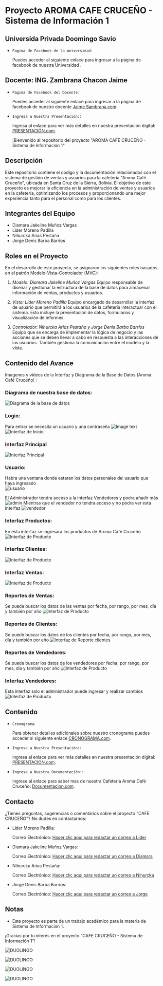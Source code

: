 # Proyecto AROMA CAFE CRUCEÑO - Sistema de Información 1
## Universida Privada Doomingo Savio
- `Pagina de Facebook de la universidad`: <p>Puedes acceder al siguiente enlace para ingresar a la página de facebook de nuestra Universidad <a href="https://www.facebook.com/UPDS.bo"></a>.</p>
## Docente: ING. Zambrana Chacon Jaime
- `Pagina de Facebook del Docente`: <p>Puedes acceder al siguiente enlace para ingresar a la página de facebook de nuestro docente <a href="https://www.facebook.com/zambranachaconjaime">Jaime Sambrana.com</a>.</p>


- `Ingresa a Nuestra Presentación:`: <p>Ingresa al enlace para ver más detalles en nuestra presentación digital: <a href="https://www.canva.com/design/DAFsyiwwOlA/Ap2zpNvFDClKt9Xr3zCvqQ/view?utm_content=DAFsyiwwOlA&utm_campaign=designshare&utm_medium=link&utm_source=viewer">PRESENTACIÓN.com</a>.</p>
¡Bienvenido al repositorio del proyecto "AROMA CAFE CRUCEÑO - Sistema de Información 1" 

## Descripción
Este repositorio contiene el código y la documentación relacionados con el sistema de gestión de ventas y usuarios para la cafetería "Aroma Café Cruceño", ubicada en Santa Cruz de la Sierra, Bolivia. El objetivo de este proyecto es mejorar la eficiencia en la administración de ventas y usuarios en la cafetería, optimizando los procesos y proporcionando una mejor experiencia tanto para el personal como para los clientes.

## Integrantes del Equipo
- Diamara Jakeline Muñoz Vargas
- Lider Moreno Padilla
- Nihurcka Arias Pestaña
- Jorge Denis Barba Barrios

## Roles en el Proyecto
En el desarrollo de este proyecto, se asignaron los siguientes roles basados en el patrón Modelo-Vista-Controlador (MVC):

1. *Modelo: Diamara Jakeline Muñoz Vargas*  Equipo responsable de diseñar y gestionar la estructura de la base de datos para almacenar información de ventas, productos y usuarios.

2. *Vista: Lider Moreno Padilla* Equipo encargado de desarrollar la interfaz de usuario que permitirá a los usuarios de la cafetería interactuar con el sistema. Esto incluye la presentación de datos, formularios y visualización de informes.

3. *Controlador: Nihurcka Arias Pestaña y Jorge Denis Barba Barrios* Equipo que se encarga de implementar la lógica de negocio y las acciones que se deben llevar a cabo en respuesta a las interacciones de los usuarios. También gestiona la comunicación entre el modelo y la vista.

## Contenido del Avance
Imagenes y videos de la Interfaz y Diagrama de la Base de Datos (Aroma Café Cruceño) :

### Diagrama de nuestra base de datos:
  ![Diagrama de la base de datos](diagrama.jpeg)
### Login:
Para entrar se necesita un usuario y una contraseña
   ![Image text](GIF.gif)
   ![Interfaz de Inicio](InterfazLogin.jpeg)
### Interfaz Principal
 ![Interfaz Principal](InterfazInicio.jpeg)
### Usuario: 
Habra una ventana donde estaran los datos personales del usuario que haya ingresado   
![usuario](usuario.gif)

El Administrador tendra acceso a la interfaz Vendedores y podra añadir más
![admin](adminvendedores.jpeg)
Mientras que el vendedor no tendra acceso y no podra ver esta interfaz
![vendedor](usuariovendedor.jpeg)
### Interfaz Productos:
En esta interfaz se ingresara los productos de Aroma Café Cruceño
![Interfaz de Producto](productos.jpeg)
### Interfaz Clientes:
![Interfaz de Producto](clientes.jpeg)
### Interfaz Ventas:
![Interfaz de Producto](ventas.jpeg)
### Reportes de Ventas:
Se puede buscar los datos de las ventas por fecha, por rango, por mes, día y también por año
![Interfaz de Producto](ReporteVentas.jpeg)
### Reportes de Clientes:
Se puede buscar los datos de los clientes por fecha, por rango, por mes, día y también por año
![Interfaz de Reporte clientes](ReporteVentasClientes.jpeg)
### Reportes de Vendedores:
Se puede buscar los datos de los vendedores por fecha, por rango, por mes, día y también por año
![Interfaz de Producto](ReporteVendedores.jpeg)
### Interfaz Vendedores:
Esta interfaz solo el administrador puede ingresar y realizar cambios
![Interfaz de Producto](Vendedores.jpeg)



## Contenido

- `Cronograma`: <p>Para obtener detalles adicionales sobre nuestro cronograma puedes acceder al siguiente enlace <a href="https://www.notion.so/CRONOGRAMA-DE-ACTIVIDADES-27fad24f54e0443383566b42b20e713a?pvs=4">CRONOGRAMA.com</a>.</p>

- `Ingresa a Nuestra Presentación:`: <p>Ingresa al enlace para ver más detalles en nuestra presentación digital: <a href="https://www.canva.com/design/DAFsyiwwOlA/Ap2zpNvFDClKt9Xr3zCvqQ/view?utm_content=DAFsyiwwOlA&utm_campaign=designshare&utm_medium=link&utm_source=viewer">PRESENTACIÓN.com</a>.</p>

- `Ingresa a Nuestra Documentación:`:<p>Ingrese al enlace para saber mas de nuestra Cafeteria Aroma Café Cruceño: <a href="https://upds-my.sharepoint.com/:w:/g/personal/sc_diamara_munoz_v_upds_net_bo/Efv2jFHgAupDmqC7qO-lCBEBomTtCDyDc8_i3ZA-e46q0g?e=P3tIhU">Documentacion.com</a>.<p>



## Contacto
¿Tienes preguntas, sugerencias o comentarios sobre el proyecto "CAFE CRUCEÑO"? No dudes en contactarnos:
- Lider Moreno Padilla:  <p> Correo Electrónico: <a href="mailto:sc.lider.moreno.p@upds.net.bo">Hacer clic aquí para redactar un correo a Lider</a>

- Diamara Jakeline Muñoz Vargas:  <p> Correo Electrónico: <a href="mailto:sc.diamara.munoz.v@upds.net.bo">Hacer clic aquí para redactar un correo a Diamara</a>

- Nihurcka Arias Pestaña:<p> Correo Electrónico: <a href="mailto:sc.nihurcka.arias.p@upds.net.bo">Hacer clic aquí para redactar un correo a Nihurcka</a>

- Jorge Denis Barba Barrios:<p>Correo Electrónico: <a href="mailto:sc.jorge.barba.b@upds.net.bo">Hacer clic aquí para redactar un correo a Jorge</a>

## Notas
- Este proyecto es parte de un trabajo académico para la materia de Sistema de Información 1.


¡Gracias por tu interés en el proyecto "CAFE CRUCEÑO - Sistema de Información 1"!

![DUOLINGO](jorge.jpeg)

![DUOLINGO](lider.jpeg)

![DUOLINGO](diamara.jpg)

![DUOLINGO](nihurcka.jpeg) 
